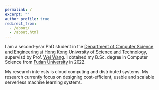 ```yaml
---
permalink: /
excerpt: ""
author_profile: true
redirect_from: 
  - /about/
  - /about.html
---
```


<!-- ## About me -->

I am a second-year PhD student in the [Department of Computer Science and Engineering](https://www.cse.ust.hk) at [Hong Kong University of Science and Technology](http://www.ust.hk), supervisd by Prof. [Wei Wang](http://www.cse.ust.hk/~weiwa/). I obtained my B.Sc. degree in Computer Science from [Fudan University](https://www.fudan.edu.cn/main.htm) in 2022.

My research interests is cloud computing and distributed systems. My research currently focus on designing cost-efficient, usable and scalable serverless machine learning systems.



<!-- ## News

- 2022.09: I joined HKUST ADSLab. -->